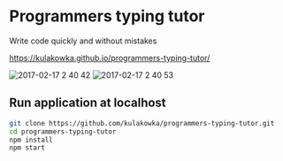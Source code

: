 # Programmers typing tutor

Write code quickly and without mistakes

https://kulakowka.github.io/programmers-typing-tutor/

![2017-02-17 2 40 42](https://cloud.githubusercontent.com/assets/557190/23046446/96810f50-f4ba-11e6-95ce-6ea99307b59f.png)
![2017-02-17 2 40 53](https://cloud.githubusercontent.com/assets/557190/23046445/967c98da-f4ba-11e6-80f1-7eec280b2e1b.png)

## Run application at localhost

```bash
git clone https://github.com/kulakowka/programmers-typing-tutor.git
cd programmers-typing-tutor
npm install
npm start
```
